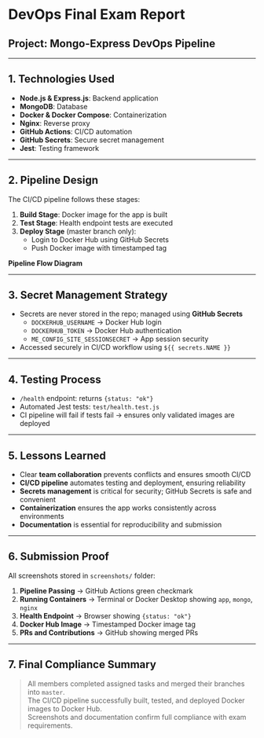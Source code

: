 # DevOps Final Exam Report
## Project: Mongo-Express DevOps Pipeline

---

## 1. Technologies Used
- **Node.js & Express.js**: Backend application
- **MongoDB**: Database
- **Docker & Docker Compose**: Containerization
- **Nginx**: Reverse proxy
- **GitHub Actions**: CI/CD automation
- **GitHub Secrets**: Secure secret management
- **Jest**: Testing framework

---

## 2. Pipeline Design
The CI/CD pipeline follows these stages:

1. **Build Stage**: Docker image for the app is built
2. **Test Stage**: Health endpoint tests are executed
3. **Deploy Stage** (master branch only):
   - Login to Docker Hub using GitHub Secrets
   - Push Docker image with timestamped tag

**Pipeline Flow Diagram**

---

## 3. Secret Management Strategy
- Secrets are never stored in the repo; managed using **GitHub Secrets**
  - `DOCKERHUB_USERNAME` → Docker Hub login
  - `DOCKERHUB_TOKEN` → Docker Hub authentication
  - `ME_CONFIG_SITE_SESSIONSECRET` → App session security
- Accessed securely in CI/CD workflow using `${{ secrets.NAME }}`

---

## 4. Testing Process
- `/health` endpoint: returns `{status: "ok"}`
- Automated Jest tests: `test/health.test.js`
- CI pipeline will fail if tests fail → ensures only validated images are deployed

---

## 5. Lessons Learned
- Clear **team collaboration** prevents conflicts and ensures smooth CI/CD
- **CI/CD pipeline** automates testing and deployment, ensuring reliability
- **Secrets management** is critical for security; GitHub Secrets is safe and convenient
- **Containerization** ensures the app works consistently across environments
- **Documentation** is essential for reproducibility and submission

---

## 6. Submission Proof
All screenshots stored in `screenshots/` folder:
1. **Pipeline Passing** → GitHub Actions green checkmark
2. **Running Containers** → Terminal or Docker Desktop showing `app`, `mongo`, `nginx`
3. **Health Endpoint** → Browser showing `{status: "ok"}`
4. **Docker Hub Image** → Timestamped Docker image tag
5. **PRs and Contributions** → GitHub showing merged PRs

---

## 7. Final Compliance Summary
> All members completed assigned tasks and merged their branches into `master`.  
> The CI/CD pipeline successfully built, tested, and deployed Docker images to Docker Hub.  
> Screenshots and documentation confirm full compliance with exam requirements.

